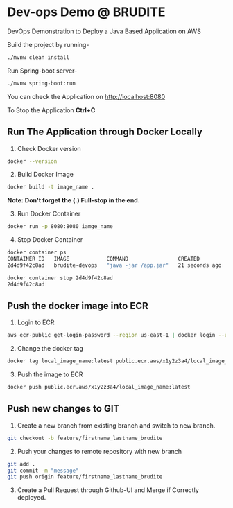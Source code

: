 # Dev-ops Demo @ BRUDITE
DevOps Demonstration to Deploy a Java Based Application on AWS

Build the project by running-
```bash
./mvnw clean install
```

Run Spring-boot server-
```bash
./mvnw spring-boot:run
```
You can check the Application on [http://localhost:8080](http://localhost:8080)

To Stop the Application **Ctrl+C**

## Run The Application through Docker Locally

1. Check Docker version
```bash
docker --version
```
2. Build Docker Image 
```bash
docker build -t image_name . 
```
**Note: Don't forget the (.) Full-stop in the end.**

3. Run Docker Container
```bash
docker run -p 8080:8080 iamge_name
```

4. Stop Docker Container
```bash
docker container ps
CONTAINER ID   IMAGE            COMMAND                CREATED          STATUS          PORTS                    NAMES
2d4d9f42c8ad   brudite-devops   "java -jar /app.jar"   21 seconds ago   Up 16 seconds   0.0.0.0:8080->8080/tcp   sad_williams

docker container stop 2d4d9f42c8ad
2d4d9f42c8ad 
```

## Push the docker image into ECR

1. Login to ECR
```bash
aws ecr-public get-login-password --region us-east-1 | docker login --username AWS --password-stdin public.ecr.aws/x1y2z3a4
```

2. Change the docker tag
```bash
docker tag local_image_name:latest public.ecr.aws/x1y2z3a4/local_image_name:latest
```

3. Push the image to ECR
```bash
docker push public.ecr.aws/x1y2z3a4/local_image_name:latest 
```

## Push new changes to GIT
1. Create a new branch from existing branch and switch to new branch.
```bash
git checkout -b feature/firstname_lastname_brudite
```
2. Push your changes to remote repository with new branch
```bash
git add .
git commit -m "message"
git push origin feature/firstname_lastname_brudite
``` 
3. Create a Pull Request through Github-UI and Merge if Correctly deployed.







